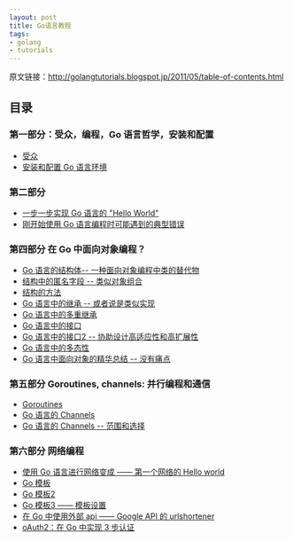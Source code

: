 ```yaml
---
layout: post
title: Go语言教程
tags:
- golang
- tutorials
---
```


原文链接：<http://golangtutorials.blogspot.jp/2011/05/table-of-contents.html>

## 目录

### 第一部分：受众，编程，Go 语言哲学，安装和配置

+ [受众](/golang_tutorials/audience-and-content-layout.html)
+ [安装和配置 Go 语言环境](/golang_tutorials/installing-and-configuring-go.html)

### 第二部分

+ [一步一步实现 Go 语言的 "Hello World"](/golang_tutorials/very-simole-go-hello-world-line-by-line.html)
+ [刚开始使用 Go 语言编程时可能遇到的典型错误](/golang_tutorials/early-syntax-errors-and-other-minor.html)

### 第四部分 在 Go 中面向对象编程？

+ [Go 语言的结构体-- 一种面向对象编程中类的替代物](/golang_tutorials/structs-in-go-instead-of-classes-in.html)
+ [结构中的匿名字段 -- 类似对象组合](/golang_tutorials/anonymous-fields-in-structs-like-object.html)
+ [结构的方法](/golang_tutorials/methods-on-structs.html)
+ [Go 语言中的继承 -- 或者说是类似实现](/golang_tutorials/inheritance-and-subclassing-in-go-or.html)
+ [Go 语言中的多重继承](/golang_tutorials/multiple-inheritance-in-go.html)
+ [Go 语言中的接口](/golang_tutorials/interfaces-in-go.html)
+ [Go 语言中的接口2 -- 协助设计高适应性和高扩展性](/golang_tutorials/interfaces-in-go-part-2-aiding.html)
+ [Go 语言中的多态性](/golang_tutorials/polymorphism-in-go.html)
+ [Go 语言中面向对象的精华总结 -- 没有痛点](/golang_tutorials/summary-of-object-oriented-programming.html)

### 第五部分 Goroutines, channels: 并行编程和通信

+ [Goroutines](/golang_tutorials/goroutines.html)
+ [Go 语言的 Channels](/golang_tutorials/channels-in-go.html)
+ [Go 语言的 Channels -- 范围和选择](/golang_tutorials/channels-in-go-range-and-select.html)

### 第六部分 网络编程

+ [使用 Go 语言进行网络变成 —— 第一个网络的 Hello world](/golang_tutorials/web-programming-with-go-first-web-hello.html)
+ [Go 模板](/golang_tutorials/go-templates.html)
+ [Go 模板2](/golang_tutorials/go-templates-part-2.html)
+ [Go 模板3 —— 模板设置](/golang_tutorials/go-templates-part-3-template-sets.html)
+ [在 Go 中使用外部 api —— Google API 的 urlshortener]()
+ [oAuth2：在 Go 中实现 3 步认证]()
